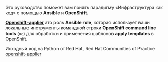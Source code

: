 Это руководство поможет вам понять парадигму «Инфраструктура как код» с помощью **Ansible** и **OpenShift.**
 
[**Openshift-applier**](https://github.com/redhat-cop/openshift-applier.git) это роль **Ansible role**, которая использует ваши локальные инструменты командной строки **OpenShift command line tools** (`oc`) для обработки и применения шаблонов **apply templates** в OpenShift. 


Исходный код на Python от Red Hat, Red Hat Communities of Practice [openshift-applier](https://github.com/redhat-cop/openshift-applier)
